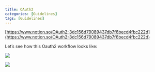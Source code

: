 ```yaml
---
title: OAuth2
categories: [Guidelines]
tags: [Guidelines]
---
```


[https://www.notion.so/OAuth2-3dc156d79089437db7f6becd4fbc222d](https://www.notion.so/OAuth2-3dc156d79089437db7f6becd4fbc222d)


Let’s see how this Oauth2 workflow looks like:


![](https://prod-files-secure.s3.us-west-2.amazonaws.com/9960fb2a-b75e-4bea-a8f9-b00925db1215/3bce41e0-99e8-4ebd-9701-e2bc9cbb79a2/Untitled.png?X-Amz-Algorithm=AWS4-HMAC-SHA256&X-Amz-Content-Sha256=UNSIGNED-PAYLOAD&X-Amz-Credential=ASIAZI2LB4665RROUMO7%2F20250527%2Fus-west-2%2Fs3%2Faws4_request&X-Amz-Date=20250527T202539Z&X-Amz-Expires=3600&X-Amz-Security-Token=IQoJb3JpZ2luX2VjEJv%2F%2F%2F%2F%2F%2F%2F%2F%2F%2FwEaCXVzLXdlc3QtMiJHMEUCIC9Nivz%2FTai2jsZYVJ4SUDuTg%2FumSy56u9ro31SPdxGAAiEAjTcVnW0%2BvsW0TWy7z06jbF%2F0%2B37AmC4E52HFIJsZH3oq%2FwMIZBAAGgw2Mzc0MjMxODM4MDUiDDRyRukXd%2BGSNMFM8CrcA0W%2FTAfszKNt%2F2XxapwMqnKapzCwj0IVNdG9tfX5vMwCZBJza3%2Be0cGSBbrgVPaudIS0xl4zg2H0myZDsQ9AQzjWnPehGWyIz5Vty4%2FI9PHNDmjgvMdvpekG4PDI0QXD007XSlQZWL%2FeHHIqJJU%2Fdw%2B55YxQpOlszRWsqGJ9vq9iRM0J69kOFqz%2Bg9gjXufS6Wscbz%2BnLifbZKkDyLUeG%2Br%2FwlNPbWlxOqbNYgOwk90L%2BL6sE8LC4wuL97ljQbT4DX1N07gr9GN8pgifTXAivf0Y99o0NE2Fhc9MSY3%2Bm5EAUDNL1U5p4rQP7TFDfapXQDcvsi0BbgHSF2Oj9gUd0WvFPhh1d16sMPYBKU9fY8q%2FJAbZvdnirFv7pZo2Zg2ll8WgBViTbSUTilKpE5%2FCvacg2s3ma%2FOSObXyH95ZwOSNX7ATDpqS5lVEUbcD9EY2tnCmJjOIY2LMbE8HuSHkcT9YS3B5t699EK%2FoPrNmn5mqs0zEgS6rMtJldc1uJive6yc4odXS99Xv93cqGQBMh9TjBvYIc2S%2BT7%2BuppwsgQOjfi1gPYN%2B3NhHfrfqYRGfoetvMzCElzZROdS%2FKHOZaJDRfgHnmYNH33yA8lbLiAOaBf7oCVkr0Fals6dwMP2W2MEGOqUBAYccObaktGSw1gEGRevb8of%2F1e8MYEKQayg6b3ODTOnejJ9jRgtb%2Bf6lDGdfhH5QD5z8VA66LaNRYqXn3vDu9n6ayVbCOlEC1aRD4P67I%2FO2JdOBVUxv%2FcW%2F3%2BREIlxqNHrpwGu%2Fv9kHtV6sq3C%2FCDiMFBrxMD3%2BqKv1OjY6uEIP4%2FCiVjoYb1xUXs%2BRsPiz4%2BHT2D9ERMr6lXYcBvkBd26oOJot&X-Amz-Signature=634ed4f8018b3fcaeaa27b8c2a5360f52e2fe2cfeebd0a7df90c8b37bd36965c&X-Amz-SignedHeaders=host&x-id=GetObject)


![](https://prod-files-secure.s3.us-west-2.amazonaws.com/9960fb2a-b75e-4bea-a8f9-b00925db1215/27d32b66-de43-41de-80f7-7edb81d1190f/Untitled.png?X-Amz-Algorithm=AWS4-HMAC-SHA256&X-Amz-Content-Sha256=UNSIGNED-PAYLOAD&X-Amz-Credential=ASIAZI2LB4665RROUMO7%2F20250527%2Fus-west-2%2Fs3%2Faws4_request&X-Amz-Date=20250527T202539Z&X-Amz-Expires=3600&X-Amz-Security-Token=IQoJb3JpZ2luX2VjEJv%2F%2F%2F%2F%2F%2F%2F%2F%2F%2FwEaCXVzLXdlc3QtMiJHMEUCIC9Nivz%2FTai2jsZYVJ4SUDuTg%2FumSy56u9ro31SPdxGAAiEAjTcVnW0%2BvsW0TWy7z06jbF%2F0%2B37AmC4E52HFIJsZH3oq%2FwMIZBAAGgw2Mzc0MjMxODM4MDUiDDRyRukXd%2BGSNMFM8CrcA0W%2FTAfszKNt%2F2XxapwMqnKapzCwj0IVNdG9tfX5vMwCZBJza3%2Be0cGSBbrgVPaudIS0xl4zg2H0myZDsQ9AQzjWnPehGWyIz5Vty4%2FI9PHNDmjgvMdvpekG4PDI0QXD007XSlQZWL%2FeHHIqJJU%2Fdw%2B55YxQpOlszRWsqGJ9vq9iRM0J69kOFqz%2Bg9gjXufS6Wscbz%2BnLifbZKkDyLUeG%2Br%2FwlNPbWlxOqbNYgOwk90L%2BL6sE8LC4wuL97ljQbT4DX1N07gr9GN8pgifTXAivf0Y99o0NE2Fhc9MSY3%2Bm5EAUDNL1U5p4rQP7TFDfapXQDcvsi0BbgHSF2Oj9gUd0WvFPhh1d16sMPYBKU9fY8q%2FJAbZvdnirFv7pZo2Zg2ll8WgBViTbSUTilKpE5%2FCvacg2s3ma%2FOSObXyH95ZwOSNX7ATDpqS5lVEUbcD9EY2tnCmJjOIY2LMbE8HuSHkcT9YS3B5t699EK%2FoPrNmn5mqs0zEgS6rMtJldc1uJive6yc4odXS99Xv93cqGQBMh9TjBvYIc2S%2BT7%2BuppwsgQOjfi1gPYN%2B3NhHfrfqYRGfoetvMzCElzZROdS%2FKHOZaJDRfgHnmYNH33yA8lbLiAOaBf7oCVkr0Fals6dwMP2W2MEGOqUBAYccObaktGSw1gEGRevb8of%2F1e8MYEKQayg6b3ODTOnejJ9jRgtb%2Bf6lDGdfhH5QD5z8VA66LaNRYqXn3vDu9n6ayVbCOlEC1aRD4P67I%2FO2JdOBVUxv%2FcW%2F3%2BREIlxqNHrpwGu%2Fv9kHtV6sq3C%2FCDiMFBrxMD3%2BqKv1OjY6uEIP4%2FCiVjoYb1xUXs%2BRsPiz4%2BHT2D9ERMr6lXYcBvkBd26oOJot&X-Amz-Signature=9ca5929bac6ba8bd17fa00e990d781c33a3d1184e57d430fda071deb029be2cc&X-Amz-SignedHeaders=host&x-id=GetObject)

